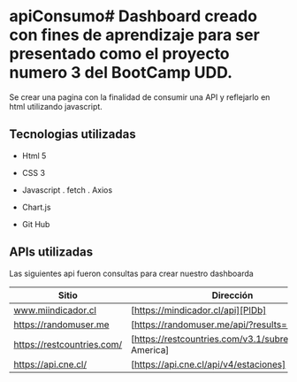 # apiConsumo# Dashboard creado con fines de aprendizaje para ser presentado como el proyecto numero 3 del BootCamp UDD.

Se crear una pagina con la finalidad de consumir una API y reflejarlo en html utilizando javascript.


## Tecnologias utilizadas

* Html 5
* CSS 3
* Javascript
    . fetch 
    . Axios
    
* Chart.js
* Git Hub

## APIs utilizadas

Las siguientes api fueron consultas para crear nuestro dashboarda

| Sitio | Dirección |
| ------ | ------ |
| www.miindicador.cl  | [https://mindicador.cl/api][PlDb] |
| https://randomuser.me | [https://randomuser.me/api/?results=1] |
| https://restcountries.com/| [https://restcountries.com/v3.1/subregion/South America] |
| https://api.cne.cl/| [https://api.cne.cl/api/v4/estaciones] |